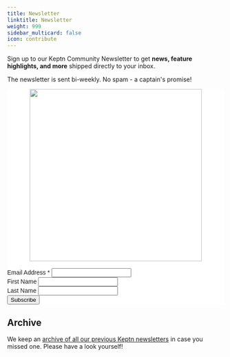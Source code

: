 ```yaml
---
title: Newsletter
linktitle: Newsletter
weight: 999
sidebar_multicard: false
icon: contribute
---
```

 
Sign up to our Keptn Community Newsletter to get **news, feature highlights, and more** shipped directly to your inbox.

The newsletter is sent bi-weekly. No spam - a captain's promise!

<!-- Begin Mailchimp Signup Form -->
<link href="//cdn-images.mailchimp.com/embedcode/classic-10_7.css" rel="stylesheet" type="text/css">
<style type="text/css">
 #mc_embed_signup{background:#fff; clear:left; font:14px Helvetica,Arial,sans-serif; }
 /*Add your own Mailchimp form style overrides in your site stylesheet or in this style block.
We recommend moving this block and the preceding CSS link to the HEAD of your HTML file.*/
</style>
<div id="mc_embed_signup" style="max-width:600px">
<form action="https://keptn.us1.list-manage.com/subscribe/post?u=a88817a401b6341b32ac28206&amp;id=8eb0279ed6" method="post" id="mc-embedded-subscribe-form" name="mc-embedded-subscribe-form" class="validate" target="_blank" novalidate>
    <div id="mc_embed_signup_scroll">
 <div style="width:100%;text-align:center;"><img src="./assets/newsletter.png" style="width:400px;align:center;"></div><br>

<div class="mc-field-group">
 <label for="mce-EMAIL">Email Address  <span class="asterisk">*</span>
</label>
 <input type="email" value="" name="EMAIL" class="required email" id="mce-EMAIL">
</div>
<div class="mc-field-group">
 <label for="mce-FNAME">First Name </label>
 <input type="text" value="" name="FNAME" class="" id="mce-FNAME">
</div>
<div class="mc-field-group">
 <label for="mce-LNAME">Last Name </label>
 <input type="text" value="" name="LNAME" class="" id="mce-LNAME">
</div>
 <div id="mce-responses" class="clear">
  <div class="response" id="mce-error-response" style="display:none"></div>
  <div class="response" id="mce-success-response" style="display:none"></div>
 </div>    <!-- real people should not fill this in and expect good things - do not remove this or risk form bot signups-->
    <div style="position: absolute; left: -5000px;" aria-hidden="true"><input type="text" name="b_a88817a401b6341b32ac28206_8eb0279ed6" tabindex="-1" value=""></div>
    <div class="clear"><input type="submit" value="Subscribe" name="subscribe" id="mc-embedded-subscribe" class="button"></div>
    </div>
</form>
</div>
<script type='text/javascript' src='//s3.amazonaws.com/downloads.mailchimp.com/js/mc-validate.js'></script><script type='text/javascript'>(function($) {window.fnames = new Array(); window.ftypes = new Array();fnames[0]='EMAIL';ftypes[0]='email';fnames[1]='FNAME';ftypes[1]='text';fnames[2]='LNAME';ftypes[2]='text';fnames[3]='ADDRESS';ftypes[3]='address';fnames[4]='PHONE';ftypes[4]='phone';}(jQuery));var $mcj = jQuery.noConflict(true);</script>
<!--End mc_embed_signup-->

## Archive

We keep an [archive of all our previous Keptn newsletters](http://bit.ly/KeptnNewsletterArchive) in case you missed one. Please have a look yourself!

